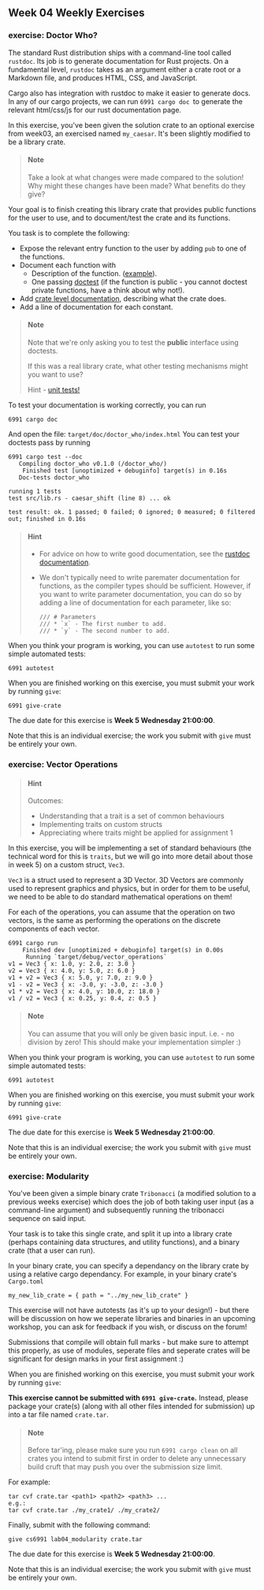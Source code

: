 ## Week 04 Weekly Exercises

### exercise: Doctor Who?

The standard Rust distribution ships with a command-line tool called `rustdoc`. Its job is to generate documentation for Rust projects. On a fundamental level, `rustdoc` takes as an argument either a crate root or a Markdown file, and produces HTML, CSS, and JavaScript.

Cargo also has integration with rustdoc to make it easier to generate docs. In any of our cargo projects, we can run `6991 cargo doc `to generate the relevant html/css/js for our rust documentation page.

In this exercise, you've been given the solution crate to an optional exercise from week03, an exercised named `my_caesar`. It's been slightly modified to be a library crate.

>  #### Note
>
> Take a look at what changes were made compared to the solution! Why might these changes have been made? What benefits do they give?

Your goal is to finish creating this library crate that provides public functions for the user to use, and to document/test the crate and its functions.

You task is to complete the following:

- Expose the relevant entry function to the user by adding `pub` to one of the functions.
- Document each function with
  - Description of the function. ([example](https://doc.rust-lang.org/rust-by-example/meta/doc.html)).
  - One passing [doctest](https://doc.rust-lang.org/rustdoc/write-documentation/documentation-tests.html) (if the function is public - you cannot doctest private functions, have a think about why not!).
- Add [crate level documentation](https://doc.rust-lang.org/rustdoc/how-to-write-documentation.html), describing what the crate does.
- Add a line of documentation for each constant.

> #### Note
>
> Note that we're only asking you to test the **public** interface using doctests.
>
> If this was a real library crate, what other testing mechanisms might you want to use?
>
> Hint - [unit tests!](https://doc.rust-lang.org/book/ch11-00-testing.html)

To test your documentation is working correctly, you can run

```
6991 cargo doc
```

And open the file: `target/doc/doctor_who/index.html`
You can test your doctests pass by running

```
6991 cargo test --doc
   Compiling doctor_who v0.1.0 (/doctor_who/)
    Finished test [unoptimized + debuginfo] target(s) in 0.16s
   Doc-tests doctor_who

running 1 tests
test src/lib.rs - caesar_shift (line 8) ... ok

test result: ok. 1 passed; 0 failed; 0 ignored; 0 measured; 0 filtered out; finished in 0.16s
```

> #### Hint
>
> - For advice on how to write good documentation, see the [rustdoc documentation](https://doc.rust-lang.org/rustdoc/how-to-write-documentation.html#documenting-components).
>
> - We don't typically need to write paremater documentation for functions, as the compiler types should be sufficient. However, if you want to write parameter documentation, you can do so by adding a line of documentation for each parameter, like so:
>
>   ```
>   /// # Parameters
>   /// * `x` - The first number to add.
>   /// * `y` - The second number to add.
>   ```

When you think your program is working, you can use `autotest` to run some simple automated tests:

```
6991 autotest
```

When you are finished working on this exercise, you must submit your work by running `give`:

```
6991 give-crate
```

The due date for this exercise is **Week 5 Wednesday 21:00:00**.

Note that this is an individual exercise; the work you submit with `give` must be entirely your own.

### exercise: Vector Operations

>  #### Hint
>
> Outcomes:
>
> - Understanding that a trait is a set of common behaviours
> - Implementing traits on custom structs
> - Appreciating where traits might be applied for assignment 1

In this exercise, you will be implementing a set of standard behaviours (the technical word for this is `traits`, but we will go into more detail about those in week 5) on a custom struct, `Vec3`.

`Vec3` is a struct used to represent a 3D Vector. 3D Vectors are commonly used to represent graphics and physics, but in order for them to be useful, we need to be able to do standard mathematical operations on them!

For each of the operations, you can assume that the operation on two vectors, is the same as performing the operations on the discrete components of each vector.

```
6991 cargo run
    Finished dev [unoptimized + debuginfo] target(s) in 0.00s
     Running `target/debug/vector_operations`
v1 = Vec3 { x: 1.0, y: 2.0, z: 3.0 }
v2 = Vec3 { x: 4.0, y: 5.0, z: 6.0 }
v1 + v2 = Vec3 { x: 5.0, y: 7.0, z: 9.0 }
v1 - v2 = Vec3 { x: -3.0, y: -3.0, z: -3.0 }
v1 * v2 = Vec3 { x: 4.0, y: 10.0, z: 18.0 }
v1 / v2 = Vec3 { x: 0.25, y: 0.4, z: 0.5 }
```

> #### Note
>
> You can assume that you will only be given basic input. i.e. - no division by zero!
> This should make your implementation simpler :)

When you think your program is working, you can use `autotest` to run some simple automated tests:

```
6991 autotest
```

When you are finished working on this exercise, you must submit your work by running `give`:

```
6991 give-crate
```

The due date for this exercise is **Week 5 Wednesday 21:00:00**.

Note that this is an individual exercise; the work you submit with `give` must be entirely your own.

### exercise: Modularity

You've been given a simple binary crate `Tribonacci` (a modified solution to a previous weeks exercise) which does the job of both taking user input (as a command-line argument) and subsequently running the tribonacci sequence on said input.

Your task is to take this single crate, and split it up into a library crate (perhaps containing data structures, and utility functions), and a binary crate (that a user can run).

In your binary crate, you can specify a dependancy on the library crate by using a relative cargo dependancy. For example, in your binary crate's `Cargo.toml`

```
my_new_lib_crate = { path = "../my_new_lib_crate" }  
```

This exercise will not have autotests (as it's up to your design!) - but there will be discussion on how we seperate libraries and binaries in an upcoming workshop, you can ask for feedback if you wish, or discuss on the forum!

Submissions that compile will obtain full marks - but make sure to attempt this properly, as use of modules, seperate files and seperate crates will be significant for design marks in your first assignment :)

When you are finished working on this exercise, you must submit your work by running `give`:

**This exercise cannot be submitted with `6991 give-crate`.** Instead, please package your crate(s) (along with all other files intended for submission) up into a tar file named `crate.tar`.

> #### Note
>
> Before tar'ing, please make sure you run `6991 cargo clean` on all crates you intend to submit first in order to delete any unnecessary build cruft that may push you over the submission size limit.

For example:

```
tar cvf crate.tar <path1> <path2> <path3> ...
e.g.:
tar cvf crate.tar ./my_crate1/ ./my_crate2/
```

Finally, submit with the following command:

```
give cs6991 lab04_modularity crate.tar
```

The due date for this exercise is **Week 5 Wednesday 21:00:00**.

Note that this is an individual exercise; the work you submit with `give` must be entirely your own.